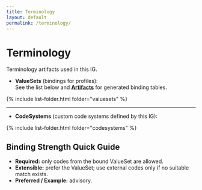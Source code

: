 ```yaml
---
title: Terminology
layout: default
permalink: /terminology/
---
```


# Terminology

Terminology artifacts used in this IG.

- **ValueSets** (bindings for profiles):  
  See the list below and **[Artifacts](artifacts.html)** for generated binding tables.

{% include list-folder.html folder="valuesets" %}

---

- **CodeSystems** (custom code systems defined by this IG):  

{% include list-folder.html folder="codesystems" %}


## Binding Strength Quick Guide

- **Required:** only codes from the bound ValueSet are allowed.  
- **Extensible:** prefer the ValueSet; use external codes only if no suitable match exists.  
- **Preferred / Example:** advisory.

